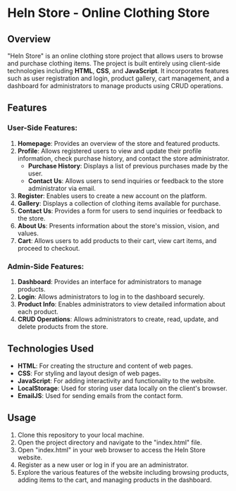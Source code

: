 # HeIn Store - Online Clothing Store

## Overview

"HeIn Store" is an online clothing store project that allows users to browse and purchase clothing items. The project is built entirely using client-side technologies including **HTML**, **CSS**, and **JavaScript**. It incorporates features such as user registration and login, product gallery, cart management, and a dashboard for administrators to manage products using CRUD operations.

## Features

### User-Side Features:

1. **Homepage**: Provides an overview of the store and featured products.
2. **Profile**: Allows registered users to view and update their profile information, check purchase history, and contact the store administrator.
   - **Purchase History**: Displays a list of previous purchases made by the user.
   - **Contact Us**: Allows users to send inquiries or feedback to the store administrator via email.
3. **Register**: Enables users to create a new account on the platform.
4. **Gallery**: Displays a collection of clothing items available for purchase.
5. **Contact Us**: Provides a form for users to send inquiries or feedback to the store.
6. **About Us**: Presents information about the store's mission, vision, and values.
7. **Cart**: Allows users to add products to their cart, view cart items, and proceed to checkout.

### Admin-Side Features:

1. **Dashboard**: Provides an interface for administrators to manage products.
2. **Login**: Allows administrators to log in to the dashboard securely.
3. **Product Info**: Enables administrators to view detailed information about each product.
4. **CRUD Operations**: Allows administrators to create, read, update, and delete products from the store.

## Technologies Used

- **HTML**: For creating the structure and content of web pages.
- **CSS**: For styling and layout design of web pages.
- **JavaScript**: For adding interactivity and functionality to the website.
- **LocalStorage**: Used for storing user data locally on the client's browser.
- **EmailJS**: Used for sending emails from the contact form.

## Usage

1. Clone this repository to your local machine.
2. Open the project directory and navigate to the "index.html" file.
3. Open "index.html" in your web browser to access the HeIn Store website.
4. Register as a new user or log in if you are an administrator.
5. Explore the various features of the website including browsing products, adding items to the cart, and managing products in the dashboard.
